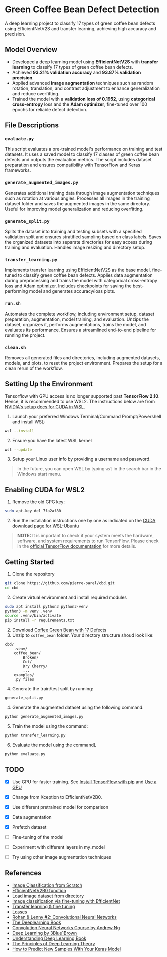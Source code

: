 # Green Coffee Bean Defect Detection 

A deep learning project to classify 17 types of green coffee bean defects using EfficientNetV2S and transfer learning, achieving high accuracy and precision.

## Model Overview

- Developed a deep learning model using **EfficientNetV2S** with **transfer learning** to classify 17 types of green coffee bean defects.
- Achieved **93.21% validation accuracy** and **93.87% validation precision**.
- Applied advanced **image augmentation** techniques such as random rotation, translation, and contrast adjustment to enhance generalization and reduce overfitting.
- Trained the model with a **validation loss of 0.1952**, using **categorical cross-entropy** loss and the **Adam optimizer**, fine-tuned over 100 epochs for reliable defect detection.

## File Descriptions

### `evaluate.py`
This script evaluates a pre-trained model's performance on training and test datasets. It uses a saved model to classify 17 classes of green coffee bean defects and outputs the evaluation metrics. The script includes dataset preparation and ensures compatibility with TensorFlow and Keras frameworks.

### `generate_augmented_images.py`
Generates additional training data through image augmentation techniques such as rotation at various angles. Processes all images in the training dataset folder and saves the augmented images in the same directory. Useful for improving model generalization and reducing overfitting.

### `generate_split.py`
Splits the dataset into training and testing subsets with a specified validation split and ensures stratified sampling based on class labels. Saves the organized datasets into separate directories for easy access during training and evaluation. Handles image resizing and directory setup.

### `transfer_learning.py`
Implements transfer learning using EfficientNetV2S as the base model, fine-tuned to classify green coffee bean defects. Applies data augmentation during preprocessing and trains the model with categorical cross-entropy loss and Adam optimizer. Includes checkpoints for saving the best-performing model and generates accuracy/loss plots.

### `run.sh`
Automates the complete workflow, including environment setup, dataset preparation, augmentation, model training, and evaluation. Unzips the dataset, organizes it, performs augmentations, trains the model, and evaluates its performance. Ensures a streamlined end-to-end pipeline for running the project.

### `clean.sh`
Removes all generated files and directories, including augmented datasets, models, and plots, to reset the project environment. Prepares the setup for a clean rerun of the workflow.

## Setting Up the Environment 
Tensorflow with GPU access is no longer supported past **TensorFlow 2.10**. Hence, it is recommended to use WSL2. The instructions below are from [NVIDIA's setup docs for CUDA in WSL](https://docs.nvidia.com/cuda/wsl-user-guide/index.html).
1. Launch your preferred Windows Terminal/Command Prompt/Powershell and install WSL:
```sh
wsl --install
```
2. Ensure you have the latest WSL kernel
```sh
wsl --update
```
3. Setup your Linux user info by providing a username and password.
> In the future, you can open WSL by typing `wsl` in the search bar in the Windows start menu.

## Enabling CUDA for WSL2
1. Remove the old GPG key:
```sh
sudo apt-key del 7fa2af80
```
2. Run the installation instructions one by one as indicated on the [CUDA download page for WSL-Ubuntu](https://developer.nvidia.com/cuda-downloads?target_os=Linux&target_arch=x86_64&Distribution=WSL-Ubuntu&target_version=2.0&target_type=deb_local)

> **NOTE:** It is important to check if your system meets the hardware, software, and system requirements to run TensorFlow. Please check in the [official TensorFlow documentation](https://www.tensorflow.org/install/pip#system_requirements) for more details.

## Getting Started
1. Clone the repository
```sh
git clone https://github.com/pierre-parel/cbd.git
cd cbd
```
2. Create virtual environment and install required modules
```sh
sudo apt install python3 python3-venv
python3 -m venv .venv
source .venv/bin/activate
pip install -r requirements.txt
```
2. Download [Coffee Green Bean with 17 Defects](https://www.kaggle.com/datasets/sujitraarw/coffee-green-bean-with-17-defects-original)
3. Unzip to `coffee_bean` folder. Your directory structure shoud look like:
```
cbd/
    .venv/
    coffee_bean/
        Broken/
        Cut/
        Dry Cherry/
        ...
    examples/
    .py files
```
4. Generate the train/test split by running:
```sh
generate_split.py
```
4. Generate the augmented dataset using the following command:
```sh
python generate_augmented_images.py
```
5. Train the model using the command:
```sh
python transfer_learning.py
```
6. Evaluate the model using the commandL
```sh
python evaluate.py
```
TODO
------
- [X] Use GPU for faster training. See [Install TensorFlow with pip](https://www.tensorflow.org/install/pip#windows-wsl2_1) and [Use a GPU](https://www.tensorflow.org/guide/gpu)
- [X] Change from Xception to EfficientNetV2B0. 
- [X] Use different pretrained model for comparison
- [X] Data augmentation 
- [X] Prefetch dataset 
- [ ] Fine-tuning of the model
- [ ] Experiment with different layers in my_model
- [ ] Try using other image augmentation techniques


References
------
- [Image Classification from Scratch](https://keras.io/examples/vision/image_classification_from_scratch/)
- [EfficientNetV2B0 function](https://keras.io/api/applications/efficientnet_v2/#efficientnetv2b0-function)
- [Load image dataset from directory](https://keras.io/api/data_loading/image/#imagedatasetfromdirectory-function)
- [Image classification via fine-tuning with EfficientNet](https://keras.io/examples/vision/image_classification_efficientnet_fine_tuning/)
- [Transfer learning & fine tuning](https://keras.io/guides/transfer-learning/)
- [Losses](https://keras.io/api/losses/)
- [Rohan & Lenny #2: Convolutional Neural Networks](https://ayearofai.com/rohan-lenny-2-convolutional-neural-networks-5f4cd480a60b)
- [The Deeplearning Book](https://www.deeplearningbook.org/)
- [Convolution Neural Networks Course by Andrew Ng](https://www.youtube.com/playlist?list=PLkDaE6sCZn6Gl29AoE31iwdVwSG-KnDzF)
- [Deep Learning by 3Blue1Brown](https://www.youtube.com/playlist?list=PLLMP7TazTxHrgVk7w1EKpLBIDoC50QrPS)
- [Understanding Deep Learning Book](https://udlbook.github.io/udlbook/)
- [The Principles of Deep Learning Theory](https://deeplearningtheory.com/)
- [How to Predict New Samples With Your Keras Model](https://github.com/christianversloot/machine-learning-articles/blob/main/how-to-predict-new-samples-with-your-keras-model.md)